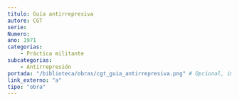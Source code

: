 ```yaml
---
titulo: Guía antirrepresiva
autore: CGT
serie:
Numero:
ano: 1971
categorias:
    - Práctica militante
subcategorias:
    - Antirrepresión
portada: "/biblioteca/obras/cgt_guia_antirrepresiva.png" # Opcional, imaxe da portada
link_externo: "a"
tipo: "obra"
---
```


